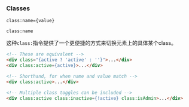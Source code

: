 ### Classes
```
class:name={value}
```
```
class:name
```
这种`class:`指令提供了一个更便捷的方式来切换元素上的具体某个class。
```html
<!-- These are equivalent -->
<div class="{active ? 'active' : ''}">...</div>
<div class:active={active}>...</div>

<!-- Shorthand, for when name and value match -->
<div class:active>...</div>

<!-- Multiple class toggles can be included -->
<div class:active class:inactive={!active} class:isAdmin>...</div>
```